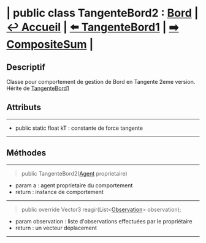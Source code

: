 # **| public class TangenteBord2 :** [**Bord**](./Bord.md) **|** [**↩️ Accueil**](../../../doc.md) **|** [**⬅️ TangenteBord1**](./TangenteBord1.md) **|** [**➡️ CompositeSum**](../Composite/CompositeSum.md) **|**

## **Descriptif**

Classe pour comportement de gestion de Bord en Tangente 2eme version. Hérite de [TangenteBord1](TangenteBord1.md)

## **Attributs**

---
 
* public static float kT : constante de force tangente

---

## **Méthodes**

---

> public TangenteBord2([Agent](../../Agent.md) proprietaire)

* param a : agent proprietaire du comportement
* return : instance de comportement

---

> public override Vector3 reagir(List<[Observation](../../Vision/Observation.md)> observation);

* param observation : liste d'observations effectuées par le propriétaire
* return : un vecteur déplacement 

---